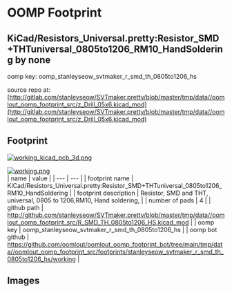 # OOMP Footprint  
## KiCad/Resistors_Universal.pretty:Resistor_SMD+THTuniversal_0805to1206_RM10_HandSoldering  by none  
  
oomp key: oomp_stanleyseow_svtmaker_r_smd_th_0805to1206_hs  
  
source repo at: [http://gitlab.com/stanleyseow/SVTmaker.pretty/blob/master/tmp/data//oomlout_oomp_footprint_src/z_Drill_05x6.kicad_mod](http://gitlab.com/stanleyseow/SVTmaker.pretty/blob/master/tmp/data//oomlout_oomp_footprint_src/z_Drill_05x6.kicad_mod)  
## Footprint  
  
[![working_kicad_pcb_3d.png](working_kicad_pcb_3d_600.png)](working_kicad_pcb_3d.png)  
  
[![working.png](working_600.png)](working.png)  
| name | value | 
| --- | --- | 
| footprint name | KiCad/Resistors_Universal.pretty:Resistor_SMD+THTuniversal_0805to1206_RM10_HandSoldering | 
| footprint description | Resistor, SMD and THT, universal, 0805 to 1206,RM10,  Hand soldering, | 
| number of pads | 4 | 
| github path | http://github.com/stanleyseow/SVTmaker.pretty/blob/master/tmp/data//oomlout_oomp_footprint_src/R_SMD_TH_0805to1206_HS.kicad_mod | 
| oomp key | oomp_stanleyseow_svtmaker_r_smd_th_0805to1206_hs | 
| oomp bot github | https://github.com/oomlout/oomlout_oomp_footprint_bot/tree/main/tmp/data//oomlout_oomp_footprint_src/footprints/stanleyseow_svtmaker_r_smd_th_0805to1206_hs/working | 
## Images  
